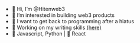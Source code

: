 - 👋 Hi, I’m @Hitenweb3
- 👀 I’m interested in building web3 products
- 🌱 I want to get back to programming after a hiatus
- 📝 Working on my writing skills [(here)](https://web3inprogress.substack.com/)
- 💾 Javascript, Python | 🎨 React

<!---
Hitenweb3/Hitenweb3 is a ✨ special ✨ repository because its `README.md` (this file) appears on your GitHub profile.
You can click the Preview link to take a look at your changes.
--->
